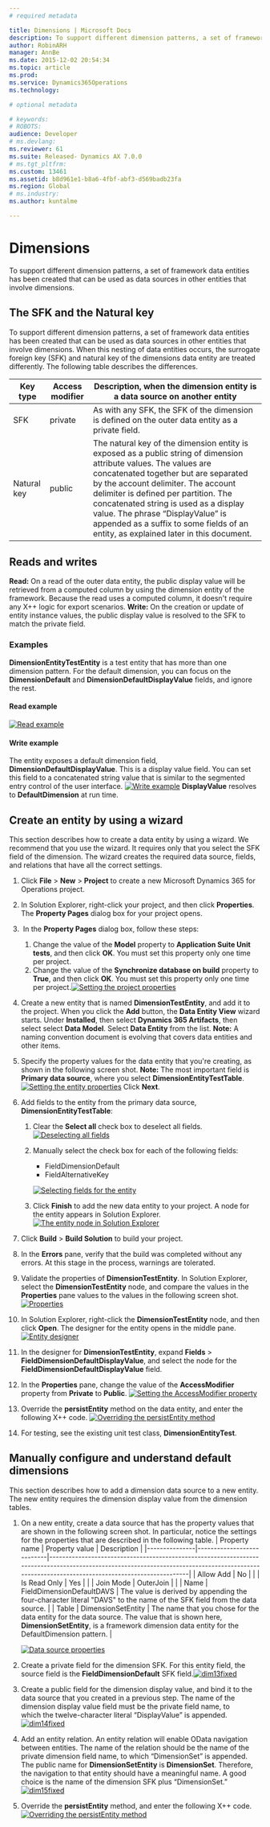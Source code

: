```yaml
---
# required metadata

title: Dimensions | Microsoft Docs
description: To support different dimension patterns, a set of framework data entities has been created that can be used as data sources in other entities that involve dimensions.
author: RobinARH
manager: AnnBe
ms.date: 2015-12-02 20:54:34
ms.topic: article
ms.prod: 
ms.service: Dynamics365Operations
ms.technology: 

# optional metadata

# keywords: 
# ROBOTS: 
audience: Developer
# ms.devlang: 
ms.reviewer: 61
ms.suite: Released- Dynamics AX 7.0.0
# ms.tgt_pltfrm: 
ms.custom: 13461
ms.assetid: b8d961e1-b8a6-4fbf-abf3-d569badb23fa
ms.region: Global
# ms.industry: 
ms.author: kuntalme

---
```


# Dimensions

To support different dimension patterns, a set of framework data entities has been created that can be used as data sources in other entities that involve dimensions.

The SFK and the Natural key
---------------------------

To support different dimension patterns, a set of framework data entities has been created that can be used as data sources in other entities that involve dimensions. When this nesting of data entities occurs, the surrogate foreign key (SFK) and natural key of the dimensions data entity are treated differently. The following table describes the differences.

| Key type    | Access modifier | Description, when the dimension entity is a data source on another entity                                                                                                                                                                                                                                                                                                                                     |
|-------------|-----------------|---------------------------------------------------------------------------------------------------------------------------------------------------------------------------------------------------------------------------------------------------------------------------------------------------------------------------------------------------------------------------------------------------------------|
| SFK         | private         | As with any SFK, the SFK of the dimension is defined on the outer data entity as a private field.                                                                                                                                                                                                                                                                                                             |
| Natural key | public          | The natural key of the dimension entity is exposed as a public string of dimension attribute values. The values are concatenated together but are separated by the account delimiter. The account delimiter is defined per partition. The concatenated string is used as a display value. The phrase “DisplayValue” is appended as a suffix to some fields of an entity, as explained later in this document. |

## Reads and writes
**Read:** On a read of the outer data entity, the public display value will be retrieved from a computed column by using the dimension entity of the framework. Because the read uses a computed column, it doesn't require any X++ logic for export scenarios. **Write:** On the creation or update of entity instance values, the public display value is resolved to the SFK to match the private field.

### Examples

**DimensionEntityTestEntity** is a test entity that has more than one dimension pattern. For the default dimension, you can focus on the **DimensionDefault** and **DimensionDefaultDisplayValue** fields, and ignore the rest.

#### Read example

[![Read example](./media/suba.png)](./media/suba.png)

#### Write example

The entity exposes a default dimension field, **DimensionDefaultDisplayValue**. This is a display value field. You can set this field to a concatenated string value that is similar to the segmented entry control of the user interface. [![Write example](./media/subb.png)](./media/subb.png) **DisplayValue** resolves to **DefaultDimension** at run time.

## Create an entity by using a wizard
This section describes how to create a data entity by using a wizard. We recommend that you use the wizard. It requires only that you select the SFK field of the dimension. The wizard creates the required data source, fields, and relations that have all the correct settings.

1.  Click **File** &gt; **New** &gt; **Project** to create a new Microsoft Dynamics 365 for Operations project.
2.  In Solution Explorer, right-click your project, and then click **Properties**. The **Property Pages** dialog box for your project opens.
3.   In the **Property Pages** dialog box, follow these steps:
    1.  Change the value of the **Model** property to **Application Suite Unit tests**, and then click **OK**. You must set this property only one time per project.
    2.  Change the value of the **Synchronize database on build** property to **True**, and then click **OK**. You must set this property only one time per project.[![Setting the project properties](./media/dim2.png)](./media/dim2.png)

4.  Create a new entity that is named **DimensionTestEntity**, and add it to the project. When you click the **Add** button, the **Data Entity View** wizard starts. Under **Installed**, then select **Dynamics 365 Artifacts**, then select select **Data Model**. Select **Data Entity** from the list. **Note:** A naming convention document is evolving that covers data entities and other items.
5.  Specify the property values for the data entity that you're creating, as shown in the following screen shot. **Note:** The most important field is **Primary data source**, where you select **DimensionEntityTestTable**. [![Setting the entity properties](./media/dim4.png)](./media/dim4.png) Click **Next**.
6.  Add fields to the entity from the primary data source, **DimensionEntityTestTable**:
    1.  Clear the **Select all** check box to deselect all fields. [![Deselecting all fields](./media/dim5.png)](./media/dim5.png)
    2.  Manually select the check box for each of the following fields:
        -   FieldDimensionDefault
        -   FieldAlternativeKey

        [![Selecting fields for the entity](./media/dim6.png)](./media/dim6.png)
    3.  Click **Finish** to add the new data entity to your project. A node for the entity appears in Solution Explorer. [![The entity node in Solution Explorer](./media/dim7.png)](./media/dim7.png)

7.  Click **Build** &gt; **Build Solution** to build your project.
8.  In the **Errors** pane, verify that the build was completed without any errors. At this stage in the process, warnings are tolerated.
9.  Validate the properties of **DimensionTestEntity**. In Solution Explorer, select the **DimensionTestEntity** node, and compare the values in the **Properties** pane values to the values in the following screen shot. [![Properties](./media/dim8.png)](./media/dim8.png)
10. In Solution Explorer, right-click the **DimensionTestEntity** node, and then click **Open**. The designer for the entity opens in the middle pane. [![Entity designer](./media/dim9.png)](./media/dim9.png)
11. In the designer for **DimensionTestEntity**, expand **Fields** &gt; **FieldDimensionDefaultDisplayValue**, and select the node for the **FieldDimensionDefaultDisplayValue** field.
12. In the **Properties** pane, change the value of the **AccessModifier** property from **Private** to **Public**. [![Setting the AccessModifier property](./media/dim10.png)](./media/dim10.png)
13. Override the **persistEntity** method on the data entity, and enter the following X++ code. [![Overriding the persistEntity method](./media/dim11.png)](./media/dim11.png)
14. For testing, see the existing unit test class, **DimensionEntityTest**.

## Manually configure and understand default dimensions
This section describes how to add a dimension data source to a new entity. The new entity requires the dimension display value from the dimension tables.

1.  On a new entity, create a data source that has the property values that are shown in the following screen shot. In particular, notice the settings for the properties that are described in the following table.
    | Property name | Property value            | Description                                                                                                                                                                                   |
    |---------------|---------------------------|-----------------------------------------------------------------------------------------------------------------------------------------------------------------------------------------------|
    | Allow Add     | No                        |                                                                                                                                                                                               |
    | Is Read Only  | Yes                       |                                                                                                                                                                                               |
    | Join Mode     | OuterJoin                 |                                                                                                                                                                                               |
    | Name          | FieldDimensionDefaultDAVS | The value is derived by appending the four-character literal "DAVS" to the name of the SFK field from the data source.                                                                        |
    | Table         | DimensionSetEntity        | The name that you chose for the data entity for the data source. The value that is shown here, **DimensionSetEntity**, is a framework dimension data entity for the DefaultDimension pattern. |

    [![Data source properties](./media/dim12.png)](./media/dim12.png)
2.  Create a private field for the dimension SFK. For this entity field, the source field is the **FieldDimensionDefault** SFK field.[![dim13fixed](./media/dim13fixed.png)](./media/dim13fixed.png)
3.  Create a public field for the dimension display value, and bind it to the data source that you created in a previous step. The name of the dimension display value field must be the private field name, to which the twelve-character literal “DisplayValue” is appended.[![dim14fixed](./media/dim14fixed.png)](./media/dim14fixed.png)
4.  Add an entity relation. An entity relation will enable OData navigation between entities. The name of the relation should be the name of the private dimension field name, to which “DimensionSet” is appended. The public name for **DimensionSetEntity** is **DimensionSet**. Therefore, the navigation to that entity should have a meaningful name. A good choice is the name of the dimension SFK plus “DimensionSet.”[![dim15fixed](./media/dim15fixed.png)](./media/dim15fixed.png)
5.  Override the **persistEntity** method, and enter the following X++ code. [![Overriding the persistEntity method](./media/dim16.png)](./media/dim16.png)



